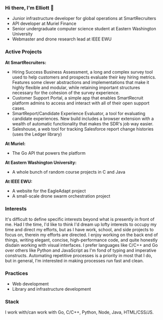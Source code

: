 ### Hi there, I'm Elliott 👋

- Junior infrastructure developer for global operations at SmartRecruiters
- API developer at Muriel Finance
- Senior undergraduate computer science student at Eastern Washington University
- Webmaster and drone research lead at IEEE EWU

### Active Projects

**At SmartRecruiters:**
- Hiring Success Business Assessment, a long and complex survey tool used to help customers and prospects evaluate their key hiring metrics. Features some clever abstractions and implementations that make it highly flexible and modular, while retaining important structures necessary for the cohesion of the survey experience.
- Customer Support Portal, a simple app that enables SmartRecruit platform admins to access and interact with all of their open support cases.
- SmartReport/Candidate Experience Evaluator, a tool for evaluating candidate experiences. New build includes a browser extension with a wealth of automatic functionality that makes the SDR's job way easier.
- Saleshouse, a web tool for tracking Salesforce report change histories (uses the Ledger library)

**At Muriel:**
- The Go API that powers the platform

**At Eastern Washington University:**
- A whole bunch of random course projects in C and Java

**At IEEE EWU:**
- A website for the EagleAdapt project
- A small-scale drone swarm orchestration project

### Interests

It's difficult to define specific interests beyond what is presently in front of me. Had I the time, I'd like to think I'd dream up lofty interests to occupy my time and direct my efforts, but as I have work, school, and side projects to focus on, therein my efforts are directed. I enjoy working on the back end of things, writing elegant, concise, high-performance code, and quite honestly disdain working with visual interfaces. I prefer languages like C/C++ and Go over others like Python and JavaScript as I'm fond of typing and imperative constructs. Automating repetitive processes is a priority in most that I do, but in general, I'm interested in making processes run fast and clean.

### Practices

- Web development
- Library and infrastructure development

### Stack

I work with/can work with Go, C/C++, Python, Node, Java, HTML/CSS/JS.
